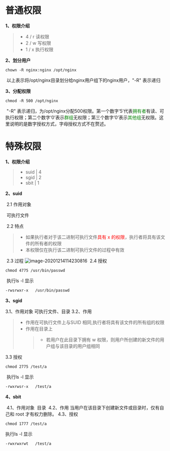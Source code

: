 普通权限
====

**1、权限介绍**

> + 4 / r  读权限
> + 2 / w   写权限
> + 1 / x    执行权限

**2、划分用户**

```shell
chown -R nginx:nginx /opt/nginx
```

​	以上表示将/opt/nginx目录划分给nginx用户组下的nginx用户，"-R" 表示递归

**3、分配权限**

```shell
chmod -R 500 /opt/nginx
```

​	"-R" 表示递归，为/opt/nginx分配500权限。第一个数字‘5’代表<font color='green'>拥有者</font>有读、可执行权限；第二个数字‘0’表示<font color='green'>群组</font>无权限；第三个数字‘0’表示<font color='green'>其他组</font>无权限。这里说明的是数字授权方式，字母授权方式不在赘述。

特殊权限
====

**1、权限介绍**

> + suid  |  4
> + sgid  |  2
> + sbit   |  1

**2、suid**

​	2.1 作用对象

​	可执行文件

​	2.2 特点

> + 如果执行者对于该二进制可执行文件<font color='red'>具有 x 的权限</font>，执行者将具有该文件的所有者的权限
> + 本权限仅在执行该二进制可执行文件的过程中有效

​	2.3 过程
![image-20201214114230816](https://i.loli.net/2020/12/14/sg7JI6xGb2OcT9D.png)
​	2.4 授权

```shell
chmod 4775 /usr/bin/passwd
```
​		执行ls -l 显示 
```shell
-rwsrwxr-x   /usr/bin/passwd
```
**3、sgid**

3.1、作用对象
可执行文件、目录
3.2、作用

> + 作用在可执行文件上与SUID 相同,执行者将具有该文件的所有组的权限	
> + 作用在目录上
>   >+ 若用户在此目录下拥有 w 权限，则用户所创建的新文件的用户组与该目录的用户组相同
>

3.3 授权

```shell
chmod 2775 /test/a
```
​		执行ls -l 显示 
```shell
-rwxrwsr-x   /test/a
```

**4、sbit**

​	4.1、作用对象
​	目录
​    4.2、作用
​	当用户在该目录下创建新文件或目录时，仅有自己和 root 才有权力删除。
​    4.3、授权

```shell
chmod 1777 /test/a
```
执行ls -l 显示 
```shell
-rwxrwxrwt   /test/a
```